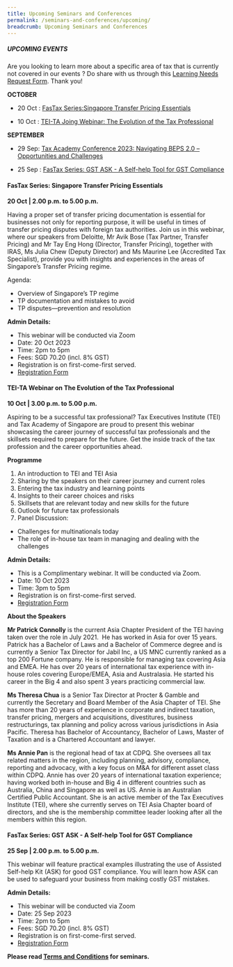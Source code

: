 ```yaml
---
title: Upcoming Seminars and Conferences
permalink: /seminars-and-conferences/upcoming/
breadcrumb: Upcoming Seminars and Conferences
---
```

##### **UPCOMING EVENTS**
Are you looking to learn more about a specific area of tax that is currently not covered in our events ? 
Do share with us through this [Learning Needs Request Form](https://form.gov.sg/5d2c51283703d80011e52615). Thank you!

**OCTOBER**
* 20 Oct : [FasTax Series:Singapore Transfer Pricing Essentials](#20oct-ta-id)

* 10 Oct : [TEI-TA Joing Webinar: The Evolution of the Tax Professional](#10oct-ta-id)


**SEPTEMBER**

* 29 Sep: [Tax Academy Conference 2023: Navigating BEPS 2.0 – Opportunities and Challenges](https://www.taxacademy.sg/conference-2023/)

* 25 Sep : [FasTax Series: GST ASK - A Self-help Tool for GST Compliance](#25sep-ta-id)



<a id="20oct-ta-id"></a>
#### **FasTax Series: Singapore Transfer Pricing Essentials**<br>
**20 Oct | 2.00 p.m. to 5.00 p.m.**

Having a proper set of transfer pricing documentation is essential for businesses not only for reporting purpose, it will be useful in times of transfer pricing disputes with foreign tax authorities. Join us in this webinar, where our speakers from Deloitte, Mr Avik Bose (Tax Partner, Transfer Pricing) and Mr Tay Eng Hong (Director, Transfer Pricing), together with IRAS, Ms Julia Chew (Deputy Director) and Ms Maurine Lee (Accredited Tax Specialist), provide you with insights and experiences in the areas of Singapore’s Transfer Pricing regime.

Agenda:
* Overview of Singapore’s TP regime
* TP documentation and mistakes to avoid
* TP disputes—prevention and resolution

**Admin Details:**
* This webinar will be conducted via Zoom
* Date: 20 Oct 2023
* Time: 2pm to 5pm
* Fees: SGD 70.20 (incl. 8% GST)
* Registration is on first-come-first served.
* [Registration Form](https://form.gov.sg/650a93232ccd0f0012d9ea9b)


<a id="10oct-ta-id"></a>
#### **TEI-TA Webinar on The Evolution of the Tax Professional**<br>
**10 Oct | 3.00 p.m. to 5.00 p.m.**

Aspiring to be a successful tax professional? Tax Executives Institute (TEI) and Tax Academy of Singapore are proud to present this webinar showcasing the career journey of successful tax professionals and the skillsets required to prepare for the future. Get the inside track of the tax profession and the career opportunities ahead.

**Programme**

1. An introduction to TEI and TEI Asia
2. Sharing by the speakers on their career journey and current roles
3. Entering the tax industry and learning points
4. Insights to their career choices and risks
5. Skillsets that are relevant today and new skills for the future
6. Outlook for future tax professionals
7. Panel Discussion:
* Challenges for multinationals today
* The role of in-house tax team in managing and dealing with the challenges

**Admin Details:**
* This is a Complimentary webinar. It will be conducted via Zoom.
* Date: 10 Oct 2023
* Time: 3pm to 5pm
* Registration is on first-come-first served.
* [Registration Form](https://form.gov.sg/65105a7f8387e00012db46d4)

**About the Speakers**

**Mr Patrick Connolly** is the current Asia Chapter President of the TEI having taken over the role in July 2021.&nbsp; He has worked in Asia for over 15 years. Patrick has a Bachelor of Laws and a Bachelor of Commerce degree and is currently a Senior Tax Director for Jabil Inc, a US MNC currently ranked as a top 200 Fortune company.&nbsp;He is responsible for managing tax covering Asia and EMEA.&nbsp;He has over 20 years of international tax experience with in-house roles covering Europe/EMEA, Asia and Australasia.&nbsp;He started his career in the Big 4 and also spent 3 years practicing commercial law.

**Ms Theresa Chua** is a Senior Tax Director at Procter &amp; Gamble and currently the Secretary and Board Member of the Asia Chapter of TEI. She has more than 20 years of experience in corporate and indirect taxation, transfer pricing, mergers and acquisitions, divestitures, business restructurings, tax planning and policy across various jurisdictions in Asia Pacific. Theresa has Bachelor of Accountancy, Bachelor of Laws, Master of Taxation and is a Chartered Accountant and lawyer.

**Ms Annie Pan** is the regional head of tax at CDPQ. She oversees all tax related matters in the region, including planning, advisory, compliance, reporting and advocacy, with a key focus on M&amp;A for different asset class within CDPQ. Annie has over 20 years of international taxation experience; having worked both in-house and Big 4 in different countries such as Australia, China and Singapore as well as US. Annie is an Australian Certified Public Accountant. She is an active member of the Tax Executives Institute (TEI), where she currently serves on TEI Asia Chapter board of directors, and she is the membership committee leader looking after all the members within this region.


<a id="25sep-ta-id"></a>
#### **FasTax Series: GST ASK - A Self-help Tool for GST Compliance**<br>
**25 Sep | 2.00 p.m. to 5.00 p.m.**

This webinar will feature practical examples illustrating the use of Assisted Self-help Kit (ASK) for good GST compliance.  You will learn how ASK can be used to safeguard your business from making costly GST mistakes.

**Admin Details:**
* This webinar will be conducted via Zoom
* Date: 25 Sep 2023
* Time: 2pm to 5pm
* Fees: SGD 70.20 (incl. 8% GST)
* Registration is on first-come-first served.
* [Registration Form](https://form.gov.sg/64fbf7eebe9c4200126c5af0)





**Please read [Terms and Conditions](https://production-iras-tax-academy.netlify.com/executive-tax-programmes/terms-and-conditions/) for seminars.**